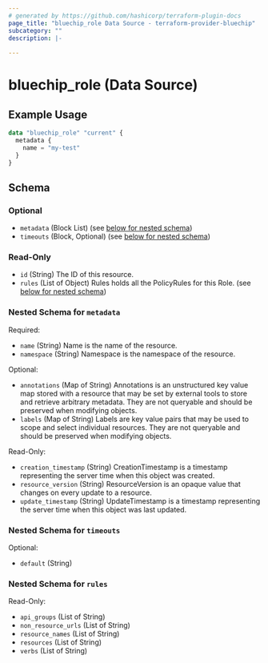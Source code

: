 ```yaml
---
# generated by https://github.com/hashicorp/terraform-plugin-docs
page_title: "bluechip_role Data Source - terraform-provider-bluechip"
subcategory: ""
description: |-
  
---
```


# bluechip_role (Data Source)



## Example Usage

```terraform
data "bluechip_role" "current" {
  metadata {
    name = "my-test"
  }
}
```

<!-- schema generated by tfplugindocs -->
## Schema

### Optional

- `metadata` (Block List) (see [below for nested schema](#nestedblock--metadata))
- `timeouts` (Block, Optional) (see [below for nested schema](#nestedblock--timeouts))

### Read-Only

- `id` (String) The ID of this resource.
- `rules` (List of Object) Rules holds all the PolicyRules for this Role. (see [below for nested schema](#nestedatt--rules))

<a id="nestedblock--metadata"></a>
### Nested Schema for `metadata`

Required:

- `name` (String) Name is the name of the resource.
- `namespace` (String) Namespace is the namespace of the resource.

Optional:

- `annotations` (Map of String) Annotations is an unstructured key value map stored with a resource that may be set by external tools to store and retrieve arbitrary metadata. They are not queryable and should be preserved when modifying objects.
- `labels` (Map of String) Labels are key value pairs that may be used to scope and select individual resources. They are not queryable and should be preserved when modifying objects.

Read-Only:

- `creation_timestamp` (String) CreationTimestamp is a timestamp representing the server time when this object was created.
- `resource_version` (String) ResourceVersion is an opaque value that changes on every update to a resource.
- `update_timestamp` (String) UpdateTimestamp is a timestamp representing the server time when this object was last updated.


<a id="nestedblock--timeouts"></a>
### Nested Schema for `timeouts`

Optional:

- `default` (String)


<a id="nestedatt--rules"></a>
### Nested Schema for `rules`

Read-Only:

- `api_groups` (List of String)
- `non_resource_urls` (List of String)
- `resource_names` (List of String)
- `resources` (List of String)
- `verbs` (List of String)
